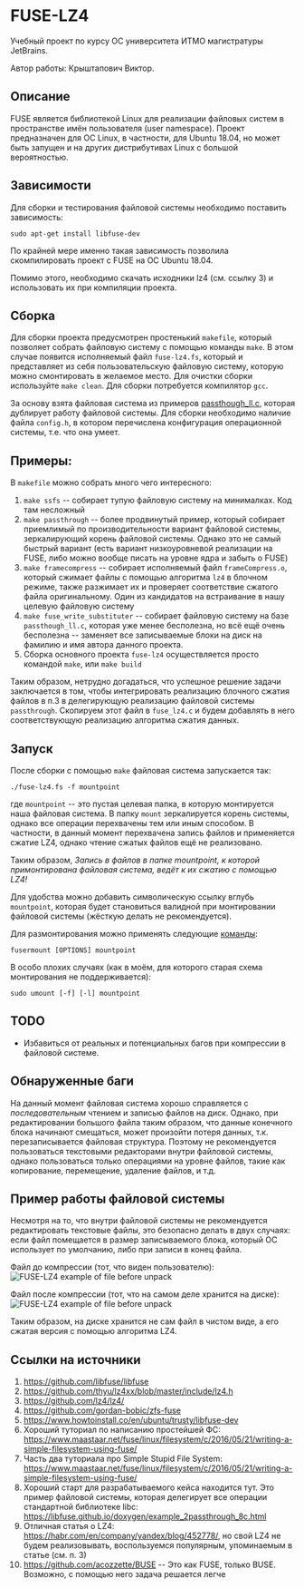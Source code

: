 # FUSE-LZ4

Учебный проект по курсу ОС университета ИТМО магистратуры JetBrains.

Автор работы: Крыштапович Виктор.

## Описание

FUSE является библиотекой Linux для реализации файловых систем в пространстве имён пользователя (user namespace). Проект предназначен для ОС Linux, в частности, для Ubuntu 18.04, но может быть запущен и на других дистрибутивах Linux с большой вероятностью.

## Зависимости

Для сборки и тестирования файловой системы необходимо поставить зависимость:

```sudo apt-get install libfuse-dev```

По крайней мере именно такая зависимость позволила скомпилировать проект с FUSE на ОС Ubuntu 18.04.

Помимо этого, необходимо скачать исходники lz4 (см. ссылку 3) и использовать их при компиляции проекта.

## Сборка
 
Для сборки проекта предусмотрен простенький `makefile`, который позволяет собрать файловую систему с помощью команды `make`. В этом случае появится исполняемый файл `fuse-lz4.fs`, который и представляет из себя пользовательскую файловую систему, которую можно смонтировать в желаемое место. Для очистки сборки используйте `make clean`. Для сборки потребуется компилятор `gcc`.

За основу взята файловая система из примеров [passthough_ll.c](https://libfuse.github.io/doxygen/example_2passthrough__ll_8c.html), которая дублирует работу файловой системы. Для сборки необходимо наличие файла `config.h`, в котором перечислена конфигурация операционной системы, т.е. что она умеет. 

## Примеры:

В `makefile` можно собрать много чего интересного:
1. `make ssfs` -- собирает тупую файловую систему на минималках. Код там несложный
2. `make passthrough` -- более продвинутый пример, который собирает приемлимый по производительности вариант файловой системы, зеркалирующий корень файловой системы. Однако это не самый быстрый вариант (есть вариант низкоуровневой реализации на FUSE, либо можно вообще писать на уровне ядра и забыть о FUSE)
3. `make framecompress` -- собирает исполняемый файл `frameCompress.o`, который сжимает файлы с помощью алгоритма `lz4` в блочном режиме, также разжимает их и проверяет соответствие сжатого файла оригинальному. Один из кандидатов на встраивание в нашу целевую файловую систему
4. `make fuse_write_substituter` -- собирает файловую систему на базе `passthough_ll.c`, которая уже менее бесполезна, но всё ещё очень бесполезна -- заменяет все записываемые блоки на диск на фамилию и имя автора данного проекта.
5. Сборка основного проекта `fuse-lz4` осуществляется просто командой `make`, или `make build`

Таким образом, нетрудно догадаться, что успешное решение задачи заключается в том, чтобы интегрировать реализацию блочного сжатия файлов в п.3 в делегирующую реализацию файловой системы `passthrough`. Скопируем этот файл в `fuse_lz4.c` и будем добавлять в него соответствующую реализацию алгоритма сжатия данных.

## Запуск
После сборки с помощью `make` файловая система запускается так:

```./fuse-lz4.fs -f mountpoint```

где `mountpoint` -- это пустая целевая папка, в которую монтируется наша файловая система. В папку `mount` зеркалируется корень системы, однако все операции перехвачены тем или иным способом. В частности, в данный момент перехвачена запись файлов и применяется сжатие LZ4, однако чтение сжатых файлов ещё не реализовано.

Таким образом, *Запись в файлов в папке mountpoint, к которой примонтирована файловая система, ведёт к их сжатию с помощью LZ4!*

Для удобства можно добавить символическую ссылку вглубь `mountpoint`, которая будет становиться валидной при монтировании файловой системы (жёсткую делать не рекомендуется).

Для размонтирования можно применять следующие [команды](https://manpages.ubuntu.com/manpages/artful/man1/fusermount.1.html):

```fusermount [OPTIONS] mountpoint```

В особо плохих случаях (как в моём, для которого старая схема монтирования не поддерживается):

```sudo umount [-f] [-l] mountpoint```

## TODO
* Избавиться от реальных и потенциальных багов при компрессии в файловой системе.

## Обнаруженные баги
На данный момент файловая система хорошо справляется с *последовательным* чтением и записью файлов на диск. Однако, при редактировании большого файла таким образом, что данные конечного блока начинают смещаться, может произойти потеря данных, т.к. перезаписывается файловая структура. Поэтому не рекомендуется пользоваться текстовыми редакторами внутри файловой системы, однако пользоваться только операциями на уровне файлов, такие как копирование, перемещение, удаление файлов, и т.д.


## Пример работы файловой системы

Несмотря на то, что внутри файловой системы не рекомендуется редактировать текстовые файлы, это безопасно делать в двух случаях: если файл помещается в размер записываемого блока, который ОС использует по умолчанию, либо при записи в конец файла.

Файл до компрессии (тот, что виден пользователю): 
![FUSE-LZ4 example of file before unpack](img/example_of_file_in_filesystem.jpg)

Файл после компрессии (тот, что на самом деле хранится на диске): 
![FUSE-LZ4 example of file before unpack](img/example_of_file_on_the_disk.jpg)

Таким образом, на диске хранится не сам файл в чистом виде, а его сжатая версия с помощью алгоритма LZ4.


## Ссылки на источники

1. https://github.com/libfuse/libfuse
2. https://github.com/thyu/lz4xx/blob/master/include/lz4.h
3. https://github.com/lz4/lz4/
4. https://github.com/gordan-bobic/zfs-fuse
5. https://www.howtoinstall.co/en/ubuntu/trusty/libfuse-dev
6. Хороший туториал по написанию простейшей ФС: https://www.maastaar.net/fuse/linux/filesystem/c/2016/05/21/writing-a-simple-filesystem-using-fuse/
7. Часть два туториала про Simple Stupid File System: https://www.maastaar.net/fuse/linux/filesystem/c/2016/05/21/writing-a-simple-filesystem-using-fuse/
8. Хороший старт для разрабатываемого кейса находится тут. Это пример файловой системы, которая делегирует все операции стандартной библиотеке libc: https://libfuse.github.io/doxygen/example_2passthrough_8c.html
9. Отличная статья о LZ4: https://habr.com/en/company/yandex/blog/452778/, но свой LZ4 не будем реализовывать, воспользуемся популярным, упоминаемым в статье (см. п. 3)
10. https://github.com/acozzette/BUSE -- Это как FUSE, только BUSE. Возможно, с помощью него задача решается легче